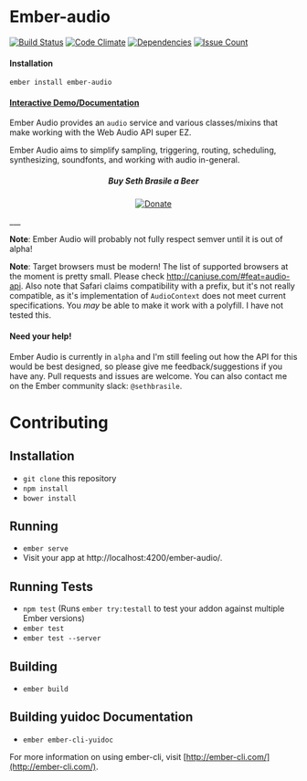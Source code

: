 # Ember-audio

[![Build Status](https://travis-ci.org/sethbrasile/ember-audio.svg?branch=master)](https://travis-ci.org/sethbrasile/ember-audio) [![Code Climate](https://codeclimate.com/github/sethbrasile/ember-audio/badges/gpa.svg)](https://codeclimate.com/github/sethbrasile/ember-audio) [![Dependencies](https://david-dm.org/sethbrasile/ember-audio.svg)](https://david-dm.org/sethbrasile/ember-audio) [![Issue Count](https://codeclimate.com/github/sethbrasile/ember-audio/badges/issue_count.svg)](https://codeclimate.com/github/sethbrasile/ember-audio)

#### Installation
`ember install ember-audio`

#### [Interactive Demo/Documentation](http://sethbrasile.github.io/ember-audio)

Ember Audio provides an `audio` service and various classes/mixins that make
working with the Web Audio API super EZ.

Ember Audio aims to simplify sampling, triggering, routing, scheduling,
synthesizing, soundfonts, and working with audio in-general.

<div align="center">

  <h5>Buy Seth Brasile a Beer</h5>

  [![Donate](https://img.shields.io/badge/Donate-PayPal-green.svg)](https://www.paypal.com/cgi-bin/webscr?cmd=_s-xclick&hosted_button_id=QDPUK852HN9U2)

</div>
___

**Note**: Ember Audio will probably not fully respect semver until it is out of
alpha!

**Note**: Target browsers must be modern! The list of supported browsers at
the moment is pretty small. Please check http://caniuse.com/#feat=audio-api.
Also note that Safari claims compatibility with a prefix, but it's not really
compatible, as it's implementation of `AudioContext` does not meet current
specifications. You *may* be able to make it work with a polyfill. I have not
tested this.

#### Need your help!
Ember Audio is currently in `alpha` and I'm still feeling out how the API for
this would be best designed, so please give me feedback/suggestions if you have
any. Pull requests and issues are welcome. You can also contact me on the Ember
community slack: `@sethbrasile`.

# Contributing

## Installation

* `git clone` this repository
* `npm install`
* `bower install`

## Running

* `ember serve`
* Visit your app at http://localhost:4200/ember-audio/.

## Running Tests

* `npm test` (Runs `ember try:testall` to test your addon against multiple Ember versions)
* `ember test`
* `ember test --server`

## Building

* `ember build`

## Building yuidoc Documentation

* `ember ember-cli-yuidoc`

For more information on using ember-cli, visit [http://ember-cli.com/](http://ember-cli.com/).

